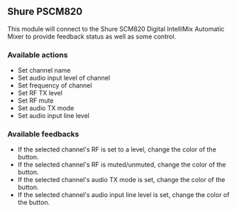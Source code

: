 ## Shure PSCM820

This module will connect to the Shure SCM820 Digital IntelliMix Automatic Mixer to provide feedback status as well as some control.

### Available actions

- Set channel name
- Set audio input level of channel
- Set frequency of channel
- Set RF TX level
- Set RF mute
- Set audio TX mode
- Set audio input line level

### Available feedbacks

- If the selected channel's RF is set to a level, change the color of the button.
- If the selected channel's RF is muted/unmuted, change the color of the button.
- If the selected channel's audio TX mode is set, change the color of the button.
- If the selected channel's audio input line level is set, change the color of the button.
